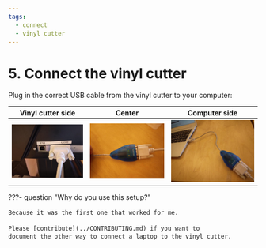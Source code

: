 ```yaml
---
tags:
  - connect
  - vinyl cutter
---
```


# 5. Connect the vinyl cutter

Plug in the correct USB cable from the vinyl cutter to your computer:

Vinyl cutter side|Center|Computer side
-----------------|------|-------------
![Cable at the vinyl cutter side](cable_vevor_side.jpg)|![Center of cable](cable_center.jpg)|![Cable at the computer side](cable_computer_side.jpg)

???- question "Why do you use this setup?"

    Because it was the first one that worked for me.

    Please [contribute](../CONTRIBUTING.md) if you want to
    document the other way to connect a laptop to the vinyl cutter.
